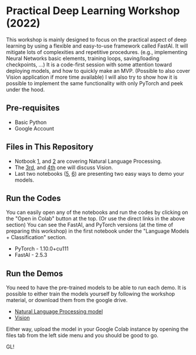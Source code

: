 
# Practical Deep Learning Workshop (2022)

This workshop is mainly designed to focus on the practical aspect of deep learning by using a flexible and easy-to-use framework called FastAl. It will mitigate lots of complexities and repetitive procedures. (e.g., implementing Neural Networks basic elements, training loops, saving/loading checkpoints, ...) It is a code-first session with some attention toward deploying models, and how to quickly make an MVP. (Possible to also cover Vision application if more time available) I will also try to show how it is possible to implement the same functionality with only PyTorch and peek under the hood.




## Pre-requisites

 * Basic Python
 * Google Account

 
## Files in This Repository

* Notbook [1](https://colab.research.google.com/github/AlaFalaki/workshop-materials/blob/main/2022-practical-deep-learning/01-NLP_Part1.ipynb), and [2](https://colab.research.google.com/github/AlaFalaki/workshop-materials/blob/main/2022-practical-deep-learning/02-NLP_Part2.ipynb) are covering Natural Language Processing.
* The [3rd](https://colab.research.google.com/github/AlaFalaki/workshop-materials/blob/main/2022-practical-deep-learning/03-Vision_Part1.ipynb), and [4th](https://colab.research.google.com/github/AlaFalaki/workshop-materials/blob/main/2022-practical-deep-learning/04-Vision_Part2.ipynb) one will discuss Vision.
* Last two notebooks ([5](https://colab.research.google.com/github/AlaFalaki/workshop-materials/blob/main/2022-practical-deep-learning/05-Vision_Demo.ipynb), [6](https://colab.research.google.com/github/AlaFalaki/workshop-materials/blob/main/2022-practical-deep-learning/06-NLP_Demo.ipynb)) are presenting two easy ways to demo your models.
## Run the Codes

You can easily open any of the notebooks and run the codes by clicking on the "Open in Colab" button at the top. (Or use the direct links in the above section) You can see the FastAI, and PyTorch versions (at the time of preparing this workshop) in the first notebook under the "Language Models + Classification" section.

 * PyTorch - 1.10.0+cu111
 * FastAI - 2.5.3

## Run the Demos

You need to have the pre-trained models to be able to run each demo. It is possible to either train the models yourself by following the workshop material, or download them from the google drive.

 * [Natural Language Processing model](https://drive.google.com/file/d/1X0H0Zbf_tOp58dMUFOq4I1UjLI0WRl3F/view?usp=sharing)
 * [Vision](https://drive.google.com/file/d/1SKPZSr_doT9i88T4LQcqgM1mlHOwVL_3/view?usp=sharing)

Either way, upload the model in your Google Colab instance by opening the files tab from the left side menu and you should be good to go.

GL!

